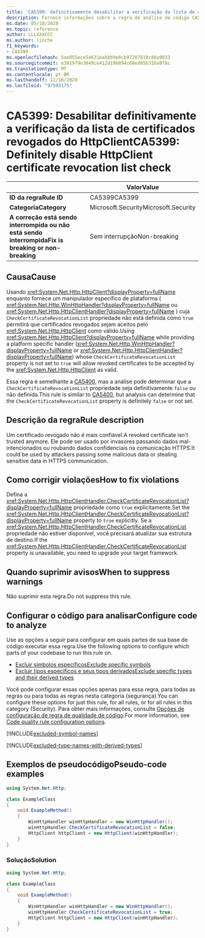 ```yaml
---
title: 'CA5399: definitivamente desabilitar a verificação da lista de certificados revogados do HttpClient (análise de código)'
description: Fornece informações sobre a regra de análise de código CA5399, incluindo causas, como corrigir violações e quando suprimir.
ms.date: 05/18/2020
ms.topic: reference
author: LLLXXXCCC
ms.author: linche
f1_keywords:
- CA5399
ms.openlocfilehash: 5ae855ece54631eabbb9e8cb97207818c88a9833
ms.sourcegitcommit: e301979e3049ce412d19b094c60ed95b316a8f8c
ms.translationtype: MT
ms.contentlocale: pt-BR
ms.lasthandoff: 12/16/2020
ms.locfileid: "97593175"
---
```

# <a name="ca5399-definitely-disable-httpclient-certificate-revocation-list-check"></a><span data-ttu-id="2fbd2-103">CA5399: Desabilitar definitivamente a verificação da lista de certificados revogados do HttpClient</span><span class="sxs-lookup"><span data-stu-id="2fbd2-103">CA5399: Definitely disable HttpClient certificate revocation list check</span></span>

| | <span data-ttu-id="2fbd2-104">Valor</span><span class="sxs-lookup"><span data-stu-id="2fbd2-104">Value</span></span> |
|-|-|
| <span data-ttu-id="2fbd2-105">**ID da regra**</span><span class="sxs-lookup"><span data-stu-id="2fbd2-105">**Rule ID**</span></span> |<span data-ttu-id="2fbd2-106">CA5399</span><span class="sxs-lookup"><span data-stu-id="2fbd2-106">CA5399</span></span>|
| <span data-ttu-id="2fbd2-107">**Categoria**</span><span class="sxs-lookup"><span data-stu-id="2fbd2-107">**Category**</span></span> |<span data-ttu-id="2fbd2-108">Microsoft.Security</span><span class="sxs-lookup"><span data-stu-id="2fbd2-108">Microsoft.Security</span></span>|
| <span data-ttu-id="2fbd2-109">**A correção está sendo interrompida ou não está sendo interrompida**</span><span class="sxs-lookup"><span data-stu-id="2fbd2-109">**Fix is breaking or non-breaking**</span></span> |<span data-ttu-id="2fbd2-110">Sem interrupção</span><span class="sxs-lookup"><span data-stu-id="2fbd2-110">Non-breaking</span></span>|

## <a name="cause"></a><span data-ttu-id="2fbd2-111">Causa</span><span class="sxs-lookup"><span data-stu-id="2fbd2-111">Cause</span></span>

<span data-ttu-id="2fbd2-112">Usando <xref:System.Net.Http.HttpClient?displayProperty=fullName> enquanto fornece um manipulador específico de plataforma ( <xref:System.Net.Http.WinHttpHandler?displayProperty=fullName> ou <xref:System.Net.Http.HttpClientHandler?displayProperty=fullName> ) cuja `CheckCertificateRevocationList` propriedade não está definida como `true` permitirá que certificados revogados sejam aceitos pelo <xref:System.Net.Http.HttpClient> como válido.</span><span class="sxs-lookup"><span data-stu-id="2fbd2-112">Using <xref:System.Net.Http.HttpClient?displayProperty=fullName> while providing a platform specific handler (<xref:System.Net.Http.WinHttpHandler?displayProperty=fullName> or <xref:System.Net.Http.HttpClientHandler?displayProperty=fullName>) whose `CheckCertificateRevocationList` property is not set to `true` will allow revoked certificates to be accepted by the <xref:System.Net.Http.HttpClient> as valid.</span></span>

<span data-ttu-id="2fbd2-113">Essa regra é semelhante a [CA5400](ca5400.md), mas a análise pode determinar que a `CheckCertificateRevocationList` propriedade seja definitivamente `false` ou não definida.</span><span class="sxs-lookup"><span data-stu-id="2fbd2-113">This rule is similar to [CA5400](ca5400.md), but analysis can determine that the `CheckCertificateRevocationList` property is definitely `false` or not set.</span></span>

## <a name="rule-description"></a><span data-ttu-id="2fbd2-114">Descrição da regra</span><span class="sxs-lookup"><span data-stu-id="2fbd2-114">Rule description</span></span>

<span data-ttu-id="2fbd2-115">Um certificado revogado não é mais confiável.</span><span class="sxs-lookup"><span data-stu-id="2fbd2-115">A revoked certificate isn't trusted anymore.</span></span> <span data-ttu-id="2fbd2-116">Ele pode ser usado por invasores passando dados mal-intencionados ou roubando dados confidenciais na comunicação HTTPS.</span><span class="sxs-lookup"><span data-stu-id="2fbd2-116">It could be used by attackers passing some malicious data or stealing sensitive data in HTTPS communication.</span></span>

## <a name="how-to-fix-violations"></a><span data-ttu-id="2fbd2-117">Como corrigir violações</span><span class="sxs-lookup"><span data-stu-id="2fbd2-117">How to fix violations</span></span>

<span data-ttu-id="2fbd2-118">Defina a <xref:System.Net.Http.HttpClientHandler.CheckCertificateRevocationList?displayProperty=fullName> propriedade como `true` explicitamente.</span><span class="sxs-lookup"><span data-stu-id="2fbd2-118">Set the <xref:System.Net.Http.HttpClientHandler.CheckCertificateRevocationList?displayProperty=fullName> property to `true` explicitly.</span></span> <span data-ttu-id="2fbd2-119">Se a <xref:System.Net.Http.HttpClientHandler.CheckCertificateRevocationList> propriedade não estiver disponível, você precisará atualizar sua estrutura de destino.</span><span class="sxs-lookup"><span data-stu-id="2fbd2-119">If the <xref:System.Net.Http.HttpClientHandler.CheckCertificateRevocationList> property is unavailable, you need to upgrade your target framework.</span></span>

## <a name="when-to-suppress-warnings"></a><span data-ttu-id="2fbd2-120">Quando suprimir avisos</span><span class="sxs-lookup"><span data-stu-id="2fbd2-120">When to suppress warnings</span></span>

<span data-ttu-id="2fbd2-121">Não suprimir esta regra.</span><span class="sxs-lookup"><span data-stu-id="2fbd2-121">Do not suppress this rule.</span></span>

## <a name="configure-code-to-analyze"></a><span data-ttu-id="2fbd2-122">Configurar o código para analisar</span><span class="sxs-lookup"><span data-stu-id="2fbd2-122">Configure code to analyze</span></span>

<span data-ttu-id="2fbd2-123">Use as opções a seguir para configurar em quais partes de sua base de código executar essa regra.</span><span class="sxs-lookup"><span data-stu-id="2fbd2-123">Use the following options to configure which parts of your codebase to run this rule on.</span></span>

- [<span data-ttu-id="2fbd2-124">Excluir símbolos específicos</span><span class="sxs-lookup"><span data-stu-id="2fbd2-124">Exclude specific symbols</span></span>](#exclude-specific-symbols)
- [<span data-ttu-id="2fbd2-125">Excluir tipos específicos e seus tipos derivados</span><span class="sxs-lookup"><span data-stu-id="2fbd2-125">Exclude specific types and their derived types</span></span>](#exclude-specific-types-and-their-derived-types)

<span data-ttu-id="2fbd2-126">Você pode configurar essas opções apenas para essa regra, para todas as regras ou para todas as regras nesta categoria (segurança).</span><span class="sxs-lookup"><span data-stu-id="2fbd2-126">You can configure these options for just this rule, for all rules, or for all rules in this category (Security).</span></span> <span data-ttu-id="2fbd2-127">Para obter mais informações, consulte [Opções de configuração de regra de qualidade de código](../code-quality-rule-options.md).</span><span class="sxs-lookup"><span data-stu-id="2fbd2-127">For more information, see [Code quality rule configuration options](../code-quality-rule-options.md).</span></span>

[!INCLUDE[excluded-symbol-names](~/includes/code-analysis/excluded-symbol-names.md)]

[!INCLUDE[excluded-type-names-with-derived-types](~/includes/code-analysis/excluded-type-names-with-derived-types.md)]

## <a name="pseudo-code-examples"></a><span data-ttu-id="2fbd2-128">Exemplos de pseudocódigo</span><span class="sxs-lookup"><span data-stu-id="2fbd2-128">Pseudo-code examples</span></span>

```csharp
using System.Net.Http;

class ExampleClass
{
    void ExampleMethod()
    {
        WinHttpHandler winHttpHandler = new WinHttpHandler();
        winHttpHandler.CheckCertificateRevocationList = false;
        HttpClient httpClient = new HttpClient(winHttpHandler);
    }
}
```

### <a name="solution"></a><span data-ttu-id="2fbd2-129">Solução</span><span class="sxs-lookup"><span data-stu-id="2fbd2-129">Solution</span></span>

```csharp
using System.Net.Http;

class ExampleClass
{
    void ExampleMethod()
    {
        WinHttpHandler winHttpHandler = new WinHttpHandler();
        winHttpHandler.CheckCertificateRevocationList = true;
        HttpClient httpClient = new HttpClient(winHttpHandler);
    }
}
```
